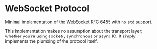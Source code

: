 WebSocket Protocol
==================

Minimal implementation of the [WebSocket](https://en.wikipedia.org/wiki/WebSocket) [RFC 6455](https://tools.ietf.org/html/rfc6455) with `no_std` support.

This implementation makes no assumption about the transport layer; whether you're using sockets, synchronous or async IO. It simply implements the plumbing of the protocol itself.

